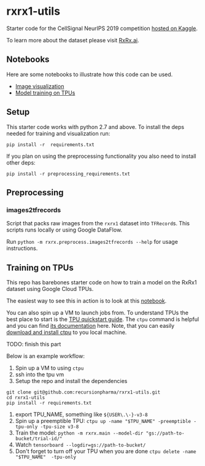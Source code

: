 # rxrx1-utils

Starter code for the CellSignal NeurIPS 2019 competition [hosted on Kaggle](https://www.kaggle.com/c/recursion-cellular-image-classification).

To learn more about the dataset please visit [RxRx.ai](http://rxrx.ai).

## Notebooks

Here are some notebooks to illustrate how this code can be used.

 * [Image visualization][vis-notebook]
 * [Model training on TPUs][training-notebook]
 
 [vis-notebook]: https://colab.research.google.com/github/recursionpharma/rxrx1-utils/blob/master/notebooks/visualization.ipynb
 [training-notebook]: https://colab.research.google.com/github/recursionpharma/rxrx1-utils/blob/master/notebooks/training.ipynb
 
## Setup

This starter code works with python 2.7 and above. To install the deps needed for training and visualization run:

```
pip install -r  requirements.txt
```

If you plan on using the preprocessing functionality you also need to install other deps:

```
pip install -r preprocessing_requirements.txt
```

## Preprocessing

### images2tfrecords

Script that packs raw images from the `rxrx1` dataset into `TFRecord`s. This scripts runs locally or using Google DataFlow.

Run `python -m rxrx.preprocess.images2tfrecords --help` for usage instructions.

## Training on TPUs

This repo has barebones starter code on how to train a model on the RxRx1 dataset using Google Cloud TPUs.

The easiest way to see this in action is to look at this [notebook][training-notebook].

You can also spin up a VM to launch jobs from. To understand TPUs the best place to start is the [TPU quickstart guide][tpu-quickstart]. The `ctpu` command is helpful and you can find [its documentation][ctpu-docs] here. Note, that you can easily [download and install ctpu][download-ctpu] to you local machine.

[tpu-quickstart]: https://cloud.google.com/tpu/docs/quickstart
[ctpu-docs]: https://cloud.google.com/tpu/docs/ctpu-reference
[download-ctpu]: https://github.com/tensorflow/tpu/tree/master/tools/ctpu#download


TODO: finish this part

Below is an example workflow:

1. Spin up a VM to using `ctpu`
1. ssh into the tpu vm
1. Setup the repo and install the dependencies
```
git clone git@github.com:recursionpharma/rxrx1-utils.git
cd rxrx1-utils
pip install -r requirements.txt
```
1. export TPU_NAME, something like `${USER\.\-}-v3-8`
1. Spin up a preemptible TPU: `ctpu up -name "$TPU_NAME" -preemptible -tpu-only -tpu-size v3-8`
1. Train the model: `python -m rxrx.main --model-dir "gs://path-to-bucket/trial-id/"` 
1. Watch `tensorboard --logdir=gs://path-to-bucket/`
1. Don't forget to turn off your TPU when you are done `ctpu delete -name "$TPU_NAME"  -tpu-only`

